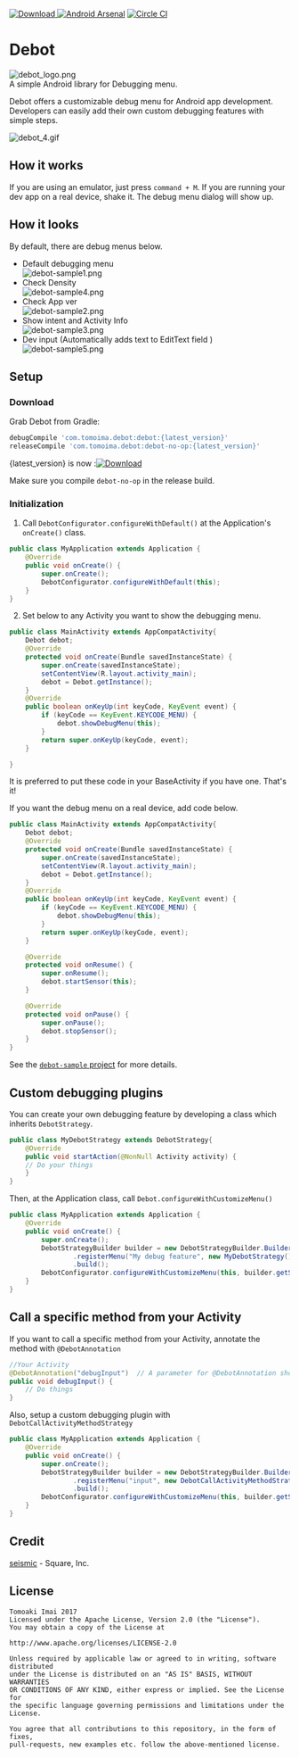 [![Download](https://api.bintray.com/packages/tomoima525/maven/debot/images/download.svg) ](https://bintray.com/tomoima525/maven/debot/_latestVersion)
[![Android Arsenal](https://img.shields.io/badge/Android%20Arsenal-Debot-green.svg?style=flat)](https://android-arsenal.com/details/1/2562)
[![Circle CI](https://circleci.com/gh/tomoima525/debot.svg?style=svg)](https://circleci.com/gh/tomoima525/debot)
# Debot
![debot_logo.png](art/debot_logo.png)  
A simple Android library for Debugging menu.

Debot offers a customizable debug menu for Android app development. Developers can easily add their own custom debugging features with simple steps.

![debot_4.gif](art/debot_demo.gif)

## How it works
If you are using an emulator, just press `command + M`. If you are running your dev app on a real device, shake it. The debug menu dialog will show up.

## How it looks
By default, there are debug menus below.

* Default debugging menu  
![debot-sample1.png](art/debot-sample1.png)
* Check Density  
![debot-sample4.png](art/debot-sample4.png)
* Check App ver  
![debot-sample2.png](art/debot-sample2.png)
* Show intent and Activity Info  
![debot-sample3.png](art/debot-sample3.png)
* Dev input (Automatically adds text to EditText field )  
![debot-sample5.png](art/debot-sample5.png)


## Setup
### Download
Grab Debot from Gradle:

```groovy
debugCompile 'com.tomoima.debot:debot:{latest_version}'
releaseCompile 'com.tomoima.debot:debot-no-op:{latest_version}'
```

{latest_version} is now :[![Download](https://api.bintray.com/packages/tomoima525/maven/debot/images/download.svg) ](https://bintray.com/tomoima525/maven/debot/_latestVersion)

Make sure you compile `debot-no-op` in the release build.

### Initialization
1. Call `DebotConfigurator.configureWithDefault()` at the Application's `onCreate()` class.

```java
public class MyApplication extends Application {
    @Override
    public void onCreate() {
        super.onCreate();
        DebotConfigurator.configureWithDefault(this);
    }
}
```

2. Set below to any Activity you want to show the debugging menu.

```java
public class MainActivity extends AppCompatActivity{
    Debot debot;
    @Override
    protected void onCreate(Bundle savedInstanceState) {
        super.onCreate(savedInstanceState);
        setContentView(R.layout.activity_main);
        debot = Debot.getInstance();
    }
    @Override
    public boolean onKeyUp(int keyCode, KeyEvent event) {
        if (keyCode == KeyEvent.KEYCODE_MENU) {
            debot.showDebugMenu(this);
        }
        return super.onKeyUp(keyCode, event);
    }

}    
```

It is preferred to put these code in your BaseActivity if you have one.
That's it!

If you want the debug menu on a real device, add code below.

```java
public class MainActivity extends AppCompatActivity{
    Debot debot;
    @Override
    protected void onCreate(Bundle savedInstanceState) {
        super.onCreate(savedInstanceState);
        setContentView(R.layout.activity_main);
        debot = Debot.getInstance();
    }
    @Override
    public boolean onKeyUp(int keyCode, KeyEvent event) {
        if (keyCode == KeyEvent.KEYCODE_MENU) {
            debot.showDebugMenu(this);
        }
        return super.onKeyUp(keyCode, event);
    }

    @Override
    protected void onResume() {
        super.onResume();
        debot.startSensor(this);
    }

    @Override
    protected void onPause() {
        super.onPause();
        debot.stopSensor();
    }
}
```

See the [`debot-sample` project](debot-sample) for more details.

## Custom debugging plugins
You can create your own debugging feature by developing a class which inherits `DebotStrategy`.


```java
public class MyDebotStrategy extends DebotStrategy{
    @Override
    public void startAction(@NonNull Activity activity) {
    // Do your things
    }
}
```

Then, at the Application class, call `Debot.configureWithCustomizeMenu()`


```java
public class MyApplication extends Application {
    @Override
    public void onCreate() {
        super.onCreate();
        DebotStrategyBuilder builder = new DebotStrategyBuilder.Builder(context)
                .registerMenu("My debug feature", new MyDebotStrategy())
                .build();
        DebotConfigurator.configureWithCustomizeMenu(this, builder.getStrategyList());
    }
}
```

## Call a specific method from your Activity
If you want to call a specific method from your Activity, annotate the method with `@DebotAnnotation`

```java
//Your Activity
@DebotAnnotation("debugInput")  // A parameter for @DebotAnnotation should be same as the method's name
public void debugInput() {
    // Do things
}

```

Also, setup a custom debugging plugin with `DebotCallActivityMethodStrategy`

```java
public class MyApplication extends Application {
    @Override
    public void onCreate() {
        super.onCreate();
        DebotStrategyBuilder builder = new DebotStrategyBuilder.Builder(context)
                .registerMenu("input", new DebotCallActivityMethodStrategy("debugInput"))
                .build();
        DebotConfigurator.configureWithCustomizeMenu(this, builder.getStrategyList());
    }
}

```

## Credit
[seismic](https://github.com/square/seismic) - Square, Inc.

## License

```
Tomoaki Imai 2017
Licensed under the Apache License, Version 2.0 (the "License").
You may obtain a copy of the License at

http://www.apache.org/licenses/LICENSE-2.0

Unless required by applicable law or agreed to in writing, software distributed
under the License is distributed on an "AS IS" BASIS, WITHOUT WARRANTIES
OR CONDITIONS OF ANY KIND, either express or implied. See the License for
the specific language governing permissions and limitations under the License.

You agree that all contributions to this repository, in the form of fixes, 
pull-requests, new examples etc. follow the above-mentioned license.
```